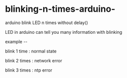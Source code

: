 # blinking-n-times-arduino-
arduino blink LED n times without delay()

LED in arduino can tell you many information with blinking

example --

blink 1 time : normal state

blink 2 times : network error

blink 3 times : ntp error

